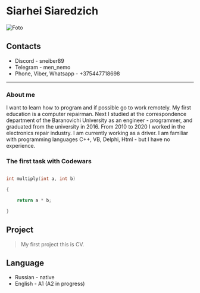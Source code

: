 # Siarhei Siaredzich  

![Foto](https://drive.google.com/file/d/1sQ41nktewfZrEM2gho-j-8srYipsNoKM/view?usp=sharing)

## Contacts

* Discord - sneiber89
* Telegram - men_nemo
* Phone, Viber, Whatsapp - +375447718698

---

### About me

I want to learn how to program and if possible go to work remotely. My first education is a computer repairman. Next I studied at the correspondence department of the Baranovichi University as an engineer - programmer, and graduated from the university in 2016. From 2010 to 2020 I worked in the electronics repair industry. I am currently working as a driver. I am familiar with programming languages C++, VB, Delphi, Html - but I have no experience.

### The first task with Codewars

  ``` C++

int multiply(int a, int b)

{

    return a * b;

}

```

## Project  

> My first project this is CV.

## Language

* Russian - native
* English - A1 (A2 in progress)
